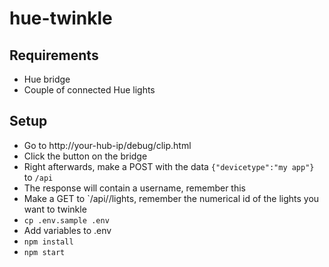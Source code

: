# hue-twinkle

## Requirements
* Hue bridge
* Couple of connected Hue lights

## Setup
* Go to http://your-hub-ip/debug/clip.html
* Click the button on the bridge
* Right afterwards, make a POST with the data `{"devicetype":"my app"}` to `/api`
* The response will contain a username, remember this
* Make a GET to `/api/<the-username>/lights, remember the numerical id of the lights you want to twinkle
* `cp .env.sample .env`
* Add variables to .env
* `npm install`
* `npm start`

